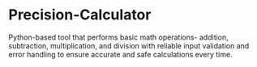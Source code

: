# Precision-Calculator
Python-based tool that performs basic math operations- addition, subtraction, multiplication, and division  with reliable input validation and error handling to ensure accurate and safe calculations every time.
